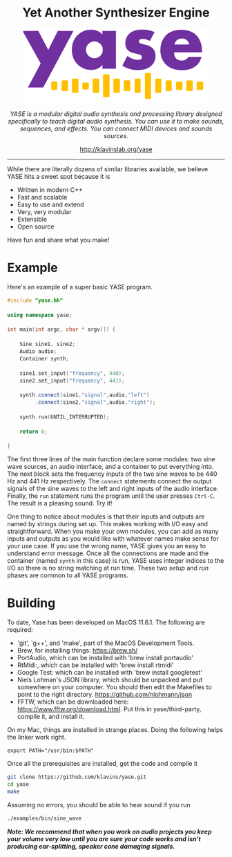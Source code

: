 <center>
<h1>Yet Another Synthesizer Engine</h1>
<img src="yase-logo.png">
<p><i>YASE is a modular digital audio synthesis and processing library designed specifically to teach digital audio synthesis. You can use it to make sounds, sequences, and effects. You can connect MIDI devices and sounds sources.</i></p>
<a href="http://klavinslab.org/yase">http://klavinslab.org/yase</a>
<br>
</center>

<hr>

While there are literally dozens of similar libraries available, we believe YASE hits a sweet spot because it is
- Written in modern C++
- Fast and scalable
- Easy to use and extend
- Very, very modular
- Extensible
- Open source

Have fun and share what you make!

# Example

Here's an example of a super basic YASE program. 

```cpp
#include "yase.hh"

using namespace yase;

int main(int argc, char * argv[]) {

    Sine sine1, sine2;
    Audio audio;
    Container synth;
    
    sine1.set_input("frequency", 440);
    sine2.set_input("frequency", 441);

    synth.connect(sine1,"signal",audio,"left")
         .connect(sine2,"signal",audio,"right");

    synth.run(UNTIL_INTERRUPTED);

    return 0; 

}
```

The first three lines of the main function declare some modules: two sine wave sources, an audio interface, and a container to put everything into. The next block sets the frequency inputs of the two sine waves to be 440 Hz and 441 Hz respectively. The `connect` statements connect the output signals of the sine waves to the left and right inputs of the audio interface. Finally, the `run` statement runs the program until the user presses `Ctrl-C`. The result is a pleasing sound. Try it!

One thing to notice about modules is that their inputs and outputs are named by strings during set up. This makes working with I/O easy and straightforward. When you make your own modules, you can add as many inputs and outputs as you would like with whatever names make sense for your use case. If you use the wrong name, YASE gives you an easy to understand error message. Once all the connections are made and the container (named `synth` in this case) is run, YASE uses integer indices to the I/O so there is no string matching at run time. These two *setup* and *run* phases are common to all YASE programs. 

# Building

To date, Yase has been developed on MacOS 11.6.1. The following are required:
- 'git', 'g++', and 'make', part of the MacOS Development Tools.
- Brew, for installing things: https://brew.sh/
- PortAudio, which can be installed with 'brew install portaudio'
- RtMidi:, which can be installed with 'brew install rtmidi'
- Google Test: which can be installed with 'brew install googletest'
- Niels Lohman's JSON library, which should be unpacked and put somewhere on your computer. You should then edit the Makefiles to point to the right directory. https://github.com/nlohmann/json
- FFTW, which can be downloaded here: https://www.fftw.org/download.html. Put this in yase/third-party, compile it, and install it.

On my Mac, things are installed in strange places. Doing the following helps the linker work right.
```
export PATH="/usr/bin:$PATH"
```

Once all the prerequisites are installed, get the code and compile it

```bash
git clone https://github.com/klavins/yase.git
cd yase
make
```

Assuming no errors, you should be able to hear sound if you run
```bash
./examples/bin/sine_wave
```
***Note: We recommend that when you work on audio projects you keep your volume very low until you are sure your code works and isn't producing ear-splitting, speaker cone damaging signals.***
